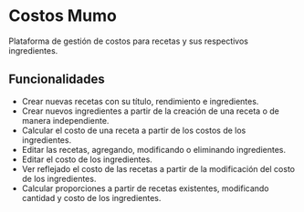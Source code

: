 # Costos Mumo

Plataforma de gestión de costos para recetas y sus respectivos ingredientes.

## Funcionalidades

- Crear nuevas recetas con su título, rendimiento e ingredientes.
- Crear nuevos ingredientes a partir de la creación de una receta o de manera independiente.
- Calcular el costo de una receta a partir de los costos de los ingredientes.
- Editar las recetas, agregando, modificando o eliminando ingredientes.
- Editar el costo de los ingredientes.
- Ver reflejado el costo de las recetas a partir de la modificación del costo de los ingredientes.
- Calcular proporciones a partir de recetas existentes, modificando cantidad y costo de los ingredientes.
